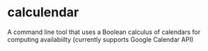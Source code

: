 # calculendar
A command line tool that uses a Boolean calculus of calendars for computing availabiilty (currently supports Google Calendar API)
